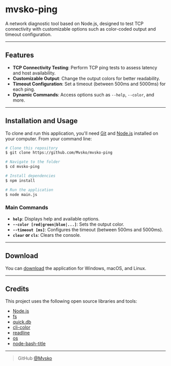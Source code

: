 # mvsko-ping

A network diagnostic tool based on Node.js, designed to test TCP connectivity with customizable options such as color-coded output and timeout configuration.

---

## Features

- **TCP Connectivity Testing**: Perform TCP ping tests to assess latency and host availability.
- **Customizable Output**: Change the output colors for better readability.
- **Timeout Configuration**: Set a timeout (between 500ms and 5000ms) for each ping.
- **Dynamic Commands**: Access options such as `--help`, `--color`, and more.

---

## Installation and Usage

To clone and run this application, you'll need [Git](https://git-scm.com) and [Node.js](https://nodejs.org/en/download/) installed on your computer. From your command line:

```bash
# Clone this repository
$ git clone https://github.com/Mvsko/mvsko-ping

# Navigate to the folder
$ cd mvsko-ping

# Install dependencies
$ npm install

# Run the application
$ node main.js
```

### Main Commands

- **`help`**: Displays help and available options.
- **`--color [red|green|blue|...]`**: Sets the output color.
- **`--timeout [ms]`**: Configures the timeout (between 500ms and 5000ms).
- **`clear` or `cls`**: Clears the console.

---

## Download

You can [download](https://github.com/Mvsko/mvsko-ping) the application for Windows, macOS, and Linux.

---

## Credits

This project uses the following open source libraries and tools:

- [Node.js](https://nodejs.org/)
- [fs](https://www.npmjs.com/package/fs)
- [quick.db](https://www.npmjs.com/package/quick.db)
- [cli-color](https://www.npmjs.com/package/cli-color)
- [readline](https://nodejs.org/api/readline.html)
- [os](https://nodejs.org/api/os.html)
- [node-bash-title](https://www.npmjs.com/package/node-bash-title)

---

> GitHub [@Mvsko](https://github.com/Mvsko)
